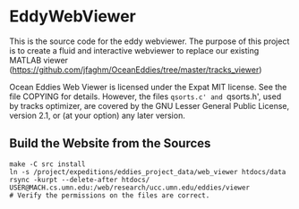 EddyWebViewer
=============

This is the source code for the eddy webviewer.  The purpose of this
project is to create a fluid and interactive webviewer to replace our
existing MATLAB viewer
(https://github.com/jfaghm/OceanEddies/tree/master/tracks_viewer)

Ocean Eddies Web Viewer is licensed under the Expat MIT license.  See
the file COPYING for details.  However, the files `qsorts.c' and
`qsorts.h', used by tracks optimizer, are covered by the GNU Lesser
General Public License, version 2.1, or (at your option) any later
version.

Build the Website from the Sources
----------------------------------

~~~
make -C src install
ln -s /project/expeditions/eddies_project_data/web_viewer htdocs/data
rsync -kurpt --delete-after htdocs/ USER@MACH.cs.umn.edu:/web/research/ucc.umn.edu/eddies/viewer
# Verify the permissions on the files are correct.
~~~
